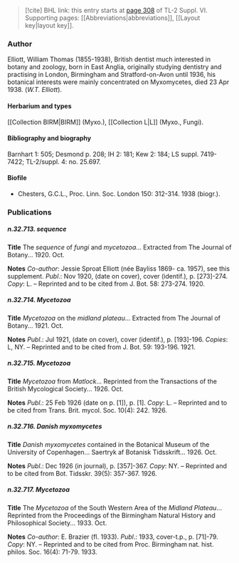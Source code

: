 > [!cite] BHL link: this entry starts at [page 308](https://www.biodiversitylibrary.org/item/103835#page/318/mode/1up) of TL-2 Suppl. VI.
> Supporting pages: [[Abbreviations|abbreviations]], [[Layout key|layout key]].

### Author

Elliott, William Thomas (1855-1938), British dentist much interested in botany and zoology, born in East Anglia, originally studying dentistry and practising in London, Birmingham and Stratford-on-Avon until 1936, his botanical interests were mainly concentrated on Myxomycetes, died 23 Apr 1938. (*W.T. Elliott*).

#### Herbarium and types

[[Collection BIRM|BIRM]] (Myxo.), [[Collection L|L]] (Myxo., Fungi).

#### Bibliography and biography

Barnhart 1: 505; Desmond p. 208; IH 2: 181; Kew 2: 184; LS suppl. 7419-7422; TL-2/suppl. 4: no. 25.697.

#### Biofile

- Chesters, G.C.L., Proc. Linn. Soc. London 150: 312-314. 1938 (biogr.).

### Publications

##### n.32.713. sequence

**Title**
The *sequence* of *fungi* and *mycetozoa*... Extracted from The Journal of Botany... 1920. Oct.

**Notes**
*Co-author*: Jessie Sproat Elliott (née Bayliss 1869- ca. 1957), see this supplement.
*Publ*.: Nov 1920, (date on cover), cover (identif.), p. \[273\]-274. *Copy*: L. – Reprinted and to be cited from J. Bot. 58: 273-274. 1920.

##### n.32.714. Mycetozoa

**Title**
*Mycetozoa* on the *midland plateau*... Extracted from The Journal of Botany... 1921. Oct.

**Notes**
*Publ*.: Jul 1921, (date on cover), cover (identif.), p. \[193\]-196. *Copies*: L, NY. – Reprinted and to be cited from J. Bot. 59: 193-196. 1921.

##### n.32.715. Mycetozoa

**Title**
*Mycetozoa* from *Matlock*... Reprinted from the Transactions of the British Mycological Society... 1926. Oct.

**Notes**
*Publ*.: 25 Feb 1926 (date on p. \[1\]), p. \[1\]. *Copy*: L. – Reprinted and to be cited from Trans. Brit. mycol. Soc. 10(4): 242. 1926.

##### n.32.716. Danish myxomycetes

**Title**
*Danish myxomycetes* contained in the Botanical Museum of the University of Copenhagen... Saertryk af Botanisk Tidsskrift... 1926. Oct.

**Notes**
*Publ*.: Dec 1926 (in journal), p. \[357\]-367. *Copy*: NY. – Reprinted and to be cited from Bot. Tidsskr. 39(5): 357-367. 1926.

##### n.32.717. Mycetozoa

**Title**
The *Mycetozoa* of the South Western Area of the *Midland Plateau*... Reprinted from the Proceedings of the Birmingham Natural History and Philosophical Society... 1933. Oct.

**Notes**
*Co-author*: E. Brazier (fl. 1933).
*Publ*.: 1933, cover-t.p., p. \[71\]-79. *Copy*: NY. – Reprinted and to be cited from Proc. Birmingham nat. hist. philos. Soc. 16(4): 71-79. 1933.

